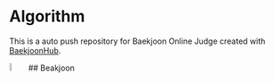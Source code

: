 # Algorithm
This is a auto push repository for Baekjoon Online Judge created with [BaekjoonHub](https://github.com/BaekjoonHub/BaekjoonHub).


<img width="6%" src=https://github.com/kookjd7759/Algorithm/assets/67672017/b415e477-0992-4e1a-bbda-f1336944103f/>
## Beakjoon
